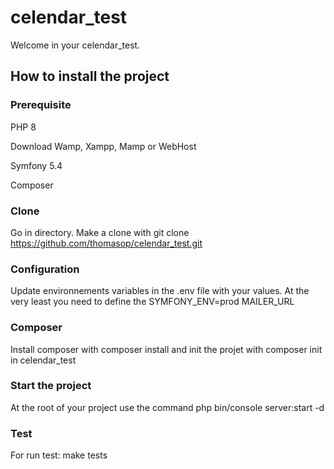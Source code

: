 # celendar_test

Welcome in your celendar_test.

## How to install the project

### Prerequisite
PHP 8

Download Wamp, Xampp, Mamp or WebHost

Symfony 5.4

Composer

### Clone
Go in directory.
Make a clone with git clone https://github.com/thomasop/celendar_test.git

### Configuration
Update environnements variables in the .env file with your values.
At the very least you need to define the SYMFONY_ENV=prod
MAILER_URL

### Composer
Install composer with composer install and init the projet with composer init in celendar_test

### Start the project
At the root of your project use the command php bin/console server:start -d

### Test
For run test: make tests 